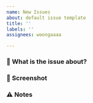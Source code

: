 ```yaml
---
name: New Issues
about: default issue template
title: ''
labels: ''
assignees: woongaaaa

---
```


### 🚩 What is the issue about?

### 📸 Screenshot

### ⚠️ Notes
